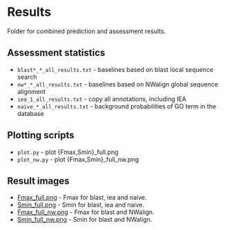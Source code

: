 # Results #
Folder for combined prediction and assessment results.

## Assessment statistics ##

* ``blast*_*_all_results.txt`` - baselines based on blast local sequence search
* ``nw*_*_all_results.txt``    - baselines based on NWalign global sequence alignment
* ``iea_1_all_results.txt``    - copy all annotations, including IEA
* ``naive_*_all_results.txt``  - background probabilities of GO term in the database

## Plotting scripts ##

* ``plot.py`` - plot {Fmax,Smin}_full.png
* ``plot_nw.py`` - plot {Fmax,Smin}_full_nw.png

## Result images ##

* [Fmax_full.png](Fmax_full.png?raw=true)    - Fmax for blast, iea and naive.
* [Smin_full.png](Smin_full.png?raw=true)    - Smin for blast, iea and naive.
* [Fmax_full_nw.png](Fmax_full_nw.png?raw=true) - Fmax for blast and NWalign.
* [Smin_full_nw.png](Smin_full_nw.png?raw=true) - Smin for blast and NWalign.
